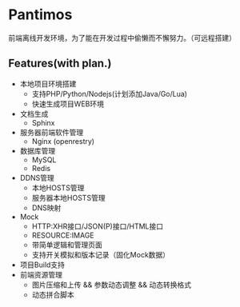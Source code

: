 # Pantimos

前端离线开发环境，为了能在开发过程中偷懒而不懈努力。（可远程搭建）

## Features(with plan.)

- 本地项目环境搭建
	- 支持PHP/Python/Nodejs(计划添加Java/Go/Lua)
	- 快速生成项目WEB环境
- 文档生成
	- Sphinx
- 服务器前端软件管理
	- Nginx (openrestry)
- 数据库管理
	- MySQL
	- Redis
- DDNS管理
	- 本地HOSTS管理
	- 服务器本地HOSTS管理
	- DNS映射
- Mock
	- HTTP:XHR接口/JSON(P)接口/HTML接口
	- RESOURCE:IMAGE
	- 带简单逻辑和管理页面
	- 支持开关模拟和版本记录（固化Mock数据）
- 项目Build支持
- 前端资源管理
	- 图片压缩和上传 && 参数动态调整 && 动态转换格式
	- 动态拼合脚本